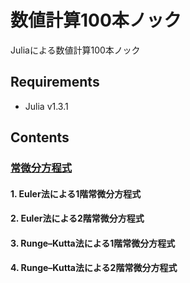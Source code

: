 # 数値計算100本ノック

Juliaによる数値計算100本ノック

## Requirements
* Julia v1.3.1

## Contents

### [常微分方程式](ode)
#### 1. Euler法による1階常微分方程式
#### 2. Euler法による2階常微分方程式
#### 3. Runge–Kutta法による1階常微分方程式
#### 4. Runge–Kutta法による2階常微分方程式
